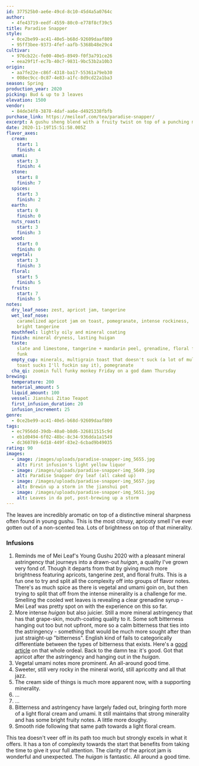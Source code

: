 ```yaml
---
id: 377525b0-ae6e-49cd-8c10-45d4a5a0764c
author:
  - 4fe43719-eedf-4559-80c0-e778f8cf39c5
title: Paradise Snapper
style:
  - 0ce2be99-ac41-40e5-b68d-92609daaf809
  - 95ff3bee-9373-4fef-aafb-5368b48e29c4
cultivar:
  - 976cb22c-fe00-40e5-8949-f0f3a791ce26
  - eea29f1f-ec7b-40c7-9831-9bc53b2a10b3
origin:
  - aa7fe22e-c86f-4318-ba17-55361a79eb30
  - 008ec9cc-0c87-4e83-a1fc-8d9cd22a1ba3
season: Spring
production_year: 2020
picking: Bud & up to 3 leaves
elevation: 1500
vendor:
  - 84de34f8-3878-4daf-aa6e-d4925338fbfb
purchase_link: https://meileaf.com/tea/paradise-snapper/
excerpt: A gushu sheng blend with a fruity twist on top of a punching minerality.
date: 2020-11-19T15:51:58.005Z
flavor_axes:
  cream:
    start: 1
    finish: 4
  umami:
    start: 3
    finish: 4
  stone:
    start: 8
    finish: 7
  spices:
    start: 3
    finish: 2
  earth:
    start: 0
    finish: 0
  nuts_roast:
    start: 3
    finish: 3
  wood:
    start: 0
    finish: 0
  vegetal:
    start: 3
    finish: 3
  floral:
    start: 5
    finish: 5
  fruits:
    start: 7
    finish: 5
notes:
  dry_leaf_nose: zest, apricot jam, tangerine
  wet_leaf_nose:
    caramelized apricot jam on toast, pomegranate, intense rockiness,
    bright tangerine
  mouthfeel: lightly oily and mineral coating
  finish: mineral dryness, lasting huigan
  taste:
    slate and limestone, tangerine + mandarin peel, grenadine, floral fruits,
    funk
  empty_cup: minerals, multigrain toast that doesn't suck (a lot of multigrain
    toast sucks I'll fuckin say it), pomegranate
  cha_qi: zoomin full funky monkey Friday on a god damn Thursday
brewing:
  temperature: 200
  material_amount: 5
  liquid_amount: 100
  vessel: Jianshui Zitao Teapot
  first_infusion_duration: 20
  infusion_increment: 25
genre:
  - 0ce2be99-ac41-40e5-b68d-92609daaf809
tags:
  - ec7956dd-39db-40a0-b8d6-326811515c9d
  - eb1d0494-6f02-48bc-8c34-936dda1a1549
  - dc360789-6d18-449f-83e2-6cbad9b49035
rating: 90
images:
  - image: /images/uploads/paradise-snapper-img_5655.jpg
    alt: First infusion's light yellow liquor
  - image: /images/uploads/paradise-snapper-img_5649.jpg
    alt: Paradise Snapper dry leaf (all caked up)
  - image: /images/uploads/paradise-snapper-img_5657.jpg
    alt: Brewin up a storm in the jianshui pot
  - image: /images/uploads/paradise-snapper-img_5651.jpg
    alt: Leaves in da pot, post-brewing up a storm
---
```


The leaves are incredibly aromatic on top of a distinctive mineral sharpness often found in young gushu. This is the most citrusy, apricoty smell I've ever gotten out of a non-scented tea. Lots of brightness on top of that minerality.

### Infusions

1. Reminds me of Mei Leaf's Young Gushu 2020 with a pleasant mineral astringency that journeys into a drawn-out _huigan_, a quality I've grown very fond of. Though it departs from that by giving much more brightness featuring apricots, tangerine zest, and floral fruits. This is a fun one to try and split all the complexity off into groups of flavor notes. There's as much spice as there is vegetal and umami goin on, but then trying to split that off from the intense minerality is a challenge for me. Smelling the cooled wet leaves is revealing a clear grenadine syrup - Mei Leaf was pretty spot on with the experience on this so far.
2. More intense _huigan_ but also juicier. Still a more mineral astringency that has that grape-skin, mouth-coating quality to it. Some soft bitterness hanging out too but not upfront, more so a calm bitterness that ties into the astringency - something that would be much more sought after than just straight-up "bitterness". English kind of fails to categorically differentiate between the types of bitterness that exists. Here's a [good article](https://redblossomtea.com/blogs/red-blossom-blog/tasting-notes-bitterness-vs-astringency) on that whole ordeal. Back to the damn tea: it's good. Got that apricot after the astringency and hanging out in the _huigan_.
3. Vegetal umami notes more prominent. An all-around good time.
4. Sweeter, still very rocky in the mineral world, still apricotty and all that jazz.
5. The cream side of things is much more apparent now, with a supporting minerality.
6. ...
7. ...
8. Bitterness and astringency have largely faded out, bringing forth more of a light floral cream and umami. It still maintains that strong minerality and has some bright fruity notes. A little more doughy.
9. Smooth ride following that same path towards a light floral cream.

This tea doesn't veer off in its path too much but strongly excels in what it offers. It has a ton of complexity towards the start that benefits from taking the time to give it your full attention. The clarity of the apricot jam is wonderful and unexpected. The _huigan_ is fantastic. All around a good time.
